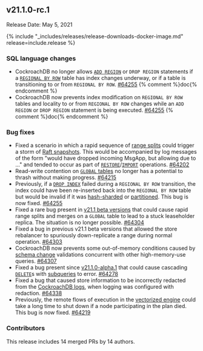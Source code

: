 ## v21.1.0-rc.1

Release Date: May 5, 2021

{% include "_includes/releases/release-downloads-docker-image.md" release=include.release %}

<h3 id="v21-1-0-rc-1-sql-language-changes">SQL language changes</h3>

- CockroachDB no longer allows [`ADD REGION`](https://www.cockroachlabs.com/docs/v21.1/add-region) or `DROP REGION` statements if a [`REGIONAL BY ROW`](https://www.cockroachlabs.com/docs/v21.1/multiregion-overview) table has index changes underway, or if a table is transitioning to or from `REGIONAL BY ROW`. [#64255][#64255] {% comment %}doc{% endcomment %}
- CockroachDB now prevents index modification on `REGIONAL BY ROW` tables and locality to or from `REGIONAL BY ROW` changes while an `ADD REGION` or `DROP REGION` statement is being executed. [#64255][#64255] {% comment %}doc{% endcomment %}

<h3 id="v21-1-0-rc-1-bug-fixes">Bug fixes</h3>

- Fixed a scenario in which a rapid sequence of [range splits](https://www.cockroachlabs.com/docs/v21.1/architecture/distribution-layer#range-splits) could trigger a storm of [Raft snapshots](https://www.cockroachlabs.com/docs/v21.1/architecture/replication-layer#snapshots). This would be accompanied by log messages of the form "would have dropped incoming MsgApp, but allowing due to ..." and tended to occur as part of [`RESTORE`](https://www.cockroachlabs.com/docs/v21.1/restore)/[`IMPORT`](https://www.cockroachlabs.com/docs/v21.1/import) operations. [#64202][#64202]
- Read-write contention on [`GLOBAL` tables](https://www.cockroachlabs.com/docs/v21.1/multiregion-overview) no longer has a potential to thrash without making progress. [#64215][#64215]
- Previously, if a [`DROP INDEX`](https://www.cockroachlabs.com/docs/v21.1/drop-index) failed during a `REGIONAL BY ROW` transition, the index could have been re-inserted back into the `REGIONAL BY ROW` table but would be invalid if it was [hash-sharded](https://www.cockroachlabs.com/docs/v21.1/hash-sharded-indexes) or [partitioned](https://www.cockroachlabs.com/docs/v21.1/multiregion-overview). This bug is now fixed. [#64255][#64255]
- Fixed a rare bug present in [v21.1 beta versions](releases/index.md#testing-releases) that could cause rapid range splits and merges on a `GLOBAL` table to lead to a stuck leaseholder replica. The situation is no longer possible. [#64304][#64304]
- Fixed a bug in previous v21.1 beta versions that allowed the store rebalancer to spuriously down-replicate a range during normal operation. [#64303][#64303]
- CockroachDB now prevents some out-of-memory conditions caused by [schema change](https://www.cockroachlabs.com/docs/v21.1/online-schema-changes) validations concurrent with other high-memory-use queries. [#64307][#64307]
- Fixed a bug present since [v21.1.0-alpha.1](#v21-1-0-alpha-1) that could cause cascading [`DELETE`](https://www.cockroachlabs.com/docs/v21.1/delete)s with [subqueries](https://www.cockroachlabs.com/docs/v21.1/subqueries) to error. [#64278][#64278]
- Fixed a bug that caused store information to be incorrectly redacted from the [CockroachDB logs](https://www.cockroachlabs.com/docs/v21.1/logging-overview), when logging was configured with redaction. [#64338][#64338]
- Previously, the remote flows of execution in the [vectorized engine](https://www.cockroachlabs.com/docs/v21.1/vectorized-execution) could take a long time to shut down if a node participating in the plan died. This bug is now fixed. [#64219][#64219]

<h3 id="v21-1-0-rc-1-contributors">Contributors</h3>

This release includes 14 merged PRs by 14 authors.

[#64202]: https://github.com/cockroachdb/cockroach/pull/64202
[#64215]: https://github.com/cockroachdb/cockroach/pull/64215
[#64219]: https://github.com/cockroachdb/cockroach/pull/64219
[#64255]: https://github.com/cockroachdb/cockroach/pull/64255
[#64278]: https://github.com/cockroachdb/cockroach/pull/64278
[#64303]: https://github.com/cockroachdb/cockroach/pull/64303
[#64304]: https://github.com/cockroachdb/cockroach/pull/64304
[#64307]: https://github.com/cockroachdb/cockroach/pull/64307
[#64338]: https://github.com/cockroachdb/cockroach/pull/64338
